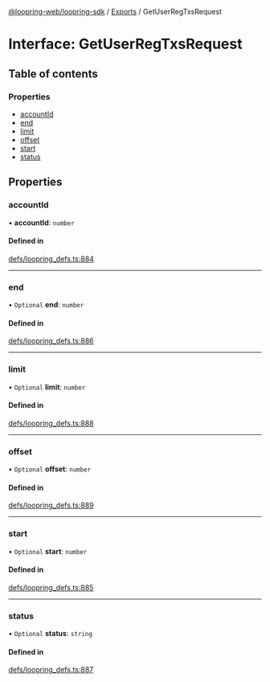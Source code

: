 [@loopring-web/loopring-sdk](../README.md) / [Exports](../modules.md) / GetUserRegTxsRequest

# Interface: GetUserRegTxsRequest

## Table of contents

### Properties

- [accountId](GetUserRegTxsRequest.md#accountid)
- [end](GetUserRegTxsRequest.md#end)
- [limit](GetUserRegTxsRequest.md#limit)
- [offset](GetUserRegTxsRequest.md#offset)
- [start](GetUserRegTxsRequest.md#start)
- [status](GetUserRegTxsRequest.md#status)

## Properties

### accountId

• **accountId**: `number`

#### Defined in

[defs/loopring_defs.ts:884](https://github.com/Loopring/loopring_sdk/blob/904c903/src/defs/loopring_defs.ts#L884)

___

### end

• `Optional` **end**: `number`

#### Defined in

[defs/loopring_defs.ts:886](https://github.com/Loopring/loopring_sdk/blob/904c903/src/defs/loopring_defs.ts#L886)

___

### limit

• `Optional` **limit**: `number`

#### Defined in

[defs/loopring_defs.ts:888](https://github.com/Loopring/loopring_sdk/blob/904c903/src/defs/loopring_defs.ts#L888)

___

### offset

• `Optional` **offset**: `number`

#### Defined in

[defs/loopring_defs.ts:889](https://github.com/Loopring/loopring_sdk/blob/904c903/src/defs/loopring_defs.ts#L889)

___

### start

• `Optional` **start**: `number`

#### Defined in

[defs/loopring_defs.ts:885](https://github.com/Loopring/loopring_sdk/blob/904c903/src/defs/loopring_defs.ts#L885)

___

### status

• `Optional` **status**: `string`

#### Defined in

[defs/loopring_defs.ts:887](https://github.com/Loopring/loopring_sdk/blob/904c903/src/defs/loopring_defs.ts#L887)
